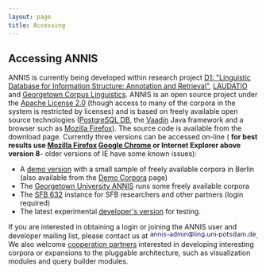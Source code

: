 ```yaml
---
layout: page
title: Accessing
--- 
```

## Accessing ANNIS

ANNIS is currently being developed within research project 
[D1: "Linguistic Database for Information Structure:
Annotation and Retrieval"](https://www.sfb632.uni-potsdam.de/en/cprojects/d1.html), 
[LAUDATIO](http://www.laudatio-repository.org/) and 
[Georgetown Corpus Linguistics](http://corpling.uis.georgetown.edu). 
ANNIS is an open source project under the 
[Apache License 2.0](http://www.apache.org/licenses/) (though access to many of the corpora in the system is
restricted by licenses) and is based on freely available open
source technologies ([PostgreSQL DB](http://www.postgresql.org), the 
[Vaadin](https://vaadin.com/) Java framework
and a browser such as [Mozilla Firefox](http://www.mozilla.com/firefox/)).
The source code is available from the download page.
Currently three versions can be accessed on-line ( 
**for best results use [Mozilla Firefox](http://www.mozilla.com/firefox/) [Google Chrome](https://www.google.com/chrome/browser/desktop/) or Internet Explorer above version
8**- older versions of IE have some known issues):

* A [demo version](https://korpling.german.hu-berlin.de/annis3/) with a small sample of freely
  available corpora in Berlin (also available from the [Demo Corpora](corpora.html) page)
* The [Georgetown University ANNIS](http://corpling.uis.georgetown.edu/annis-corpora/) runs some freely
  available corpora
* The [SFB 632](https://annis2.sfb632.uni-potsdam.de) instance for SFB researchers and other partners (login
  required)
* The latest experimental [developer's version](https://korpling.german.hu-berlin.de/annis3-snapshot/) for testing.


If you are interested in obtaining a login or joining the ANNIS
user and developer mailing list, please contact us at 
![ANNIS mailing list address](ann.gif).
We also welcome [cooperation partners](cooperations.html) interested in
developing interesting corpora or expansions to the pluggable
architecture, such as visualization modules and query builder
modules.



